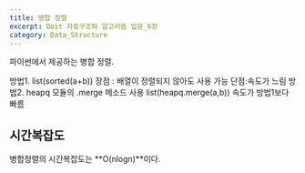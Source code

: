 ```yaml
---
title: 병합 정렬
excerpt: Doit 자료구조와 알고리즘 입문_6장
category: Data_Structure
---
```




파이썬에서 제공하는 병합 정렬.

방법1. list(sorted(a+b))    장점 : 배열이 정렬되지 않아도 사용 가능 단점:속도가 느림
방법2. heapq 모듈의 .merge 메소드 사용 list(heapq.merge(a,b)) 속도가 방법1보다 빠름


## 시간복잡도

병합정렬의 시간복잡도는 **O(nlogn)**이다.  